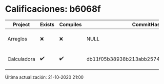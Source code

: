 # Calificaciones: b6068f
|Project|Exists|Compiles|CommitHash|CommitDate|CheckDate|Comments|
|-|-|-|-|-|-|-|
|Arreglos|❌|❌|NULL|NULL|21-10-2020 21:00:16|No se encontró el archivo en PracticasComputacionI/Arreglos/Arreglos.cpp|
|Calculadora|✔️|✔️|db11f05b38938b213abb2574e5e86e21d46e87c8|11-10-2020 11:41:12|15-10-2020 21:23:36|nan|

Última actualización: 21-10-2020 21:00